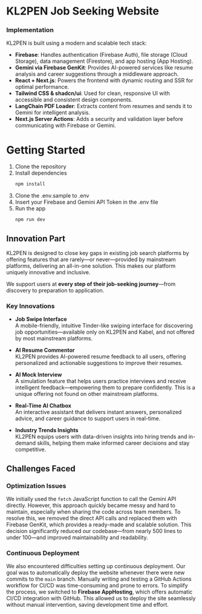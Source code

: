 # KL2PEN Job Seeking Website

### Implementation
KL2PEN is built using a modern and scalable tech stack:

- **Firebase**: Handles authentication (Firebase Auth), file storage (Cloud Storage), data management (Firestore), and app hosting (App Hosting).
- **Gemini via Firebase GenKit**: Provides AI-powered services like resume analysis and career suggestions through a middleware approach.
- **React + Next.js**: Powers the frontend with dynamic routing and SSR for optimal performance.
- **Tailwind CSS & shadcn/ui**: Used for clean, responsive UI with accessible and consistent design components.
- **LangChain PDF Loader**: Extracts content from resumes and sends it to Gemini for intelligent analysis.
- **Next.js Server Actions**: Adds a security and validation layer before communicating with Firebase or Gemini.



# Getting Started
1. Clone the repository
2. Install dependencies
   ```bash
   npm install
   ```
3. Clone the .env.sample to .env
4. Insert your Firebase and Gemini API Token in the .env file
5. Run the app
   ```bash
   npm run dev
   ```
##  Innovation Part

KL2PEN is designed to close key gaps in existing job search platforms by offering features that are rarely—or never—provided by mainstream platforms, delivering an all-in-one solution. This makes our platform uniquely innovative and inclusive.

We support users at **every step of their job-seeking journey**—from discovery to preparation to application.

### Key Innovations

- **Job Swipe Interface**  
  A mobile-friendly, intuitive Tinder-like swiping interface for discovering job opportunities—available only on KL2PEN and Kabel, and not offered by most mainstream platforms.

- **AI Resume Commentor**  
  KL2PEN provides AI-powered resume feedback to all users, offering personalized and actionable suggestions to improve their resumes.

- **AI Mock Interview**  
  A simulation feature that helps users practice interviews and receive intelligent feedback—empowering them to prepare confidently. This is a unique offering not found on other mainstream platforms.

- **Real-Time AI Chatbox**  
  An interactive assistant that delivers instant answers, personalized advice, and career guidance to support users in real-time.

- **Industry Trends Insights**  
  KL2PEN equips users with data-driven insights into hiring trends and in-demand skills, helping them make informed career decisions and stay competitive.

##  Challenges Faced

### Optimization Issues
We initially used the `fetch` JavaScript function to call the Gemini API directly. However, this approach quickly became messy and hard to maintain, especially when sharing the code across team members. To resolve this, we removed the direct API calls and replaced them with Firebase GenKit, which provides a ready-made and scalable solution. This decision significantly reduced our codebase—from nearly 500 lines to under 100—and improved maintainability and readability.

### Continuous Deployment
We also encountered difficulties setting up continuous deployment. Our goal was to automatically deploy the website whenever there were new commits to the `main` branch. Manually writing and testing a GitHub Actions workflow for CI/CD was time-consuming and prone to errors. To simplify the process, we switched to **Firebase AppHosting**, which offers automatic CI/CD integration with GitHub. This allowed us to deploy the site seamlessly without manual intervention, saving development time and effort.



